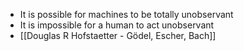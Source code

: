 - It is possible for machines to be totally unobservant
- It is impossible for a human to act unobservant
- [[Douglas R Hofstaetter - Gödel, Escher, Bach]]